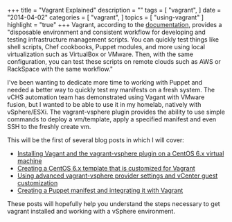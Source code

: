 +++
title = "Vagrant Explained"
description = ""
tags = [
    "vagrant",
]
date = "2014-04-02"
categories = [
    "vagrant",
]
topics = [
    "using-vagrant"
]
highlight = "true"
+++
Vagrant, according to the [documentation](http://docs.vagrantup.com/v2/why-vagrant/), provides a "disposable environment and consistent workflow for developing and testing infrastructure management scripts. You can quickly test things like shell scripts, Chef cookbooks, Puppet modules, and more using local virtualization such as VirtualBox or VMware. Then, with the same configuration, you can test these scripts on remote clouds such as AWS or RackSpace with the same workflow."

I've been wanting to dedicate more time to working with Puppet and needed a better way to quickly test my manifests on a fresh system. The vCHS automation team has demonstrated using Vagant with VMware fusion, but I wanted to be able to use it in my homelab, natively with vSphere/ESXi. The vagrant-vsphere plugin provides the ability to use simple commands to deploy a vm/template, apply a specified manifest and even SSH to the freshly create vm. 

This will be the first of several blog posts in which I will cover:

* <a href="../2014-04-19-vagrant-install">Installing Vagant and the vagrant-vsphere plugin on a CentOS 6.x virtual machine</a>
* <a href="../2014-04-20-vagrant-boxes">Creating a CentOS 6.x template that is customized for Vagrant</a>
* <a href="../2014-04-24-vagrant-and-vcenter-guest-customization">Using advanced vagrant-vsphere provider settings and vCenter guest customization</a>
* <a href="../2014-05-06-vagrant-and-puppet">Creating a Puppet manifest and integrating it with Vagrant</a>


These posts will hopefully help you understand the steps necessary to get vagrant installed and working with a vSphere environment.
